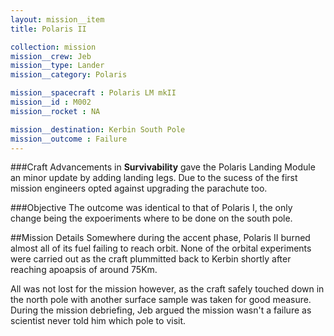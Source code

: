 ```yaml
---
layout: mission__item
title: Polaris II

collection: mission
mission__crew: Jeb
mission__type: Lander
mission__category: Polaris

mission__spacecraft : Polaris LM mkII
mission__id : M002
mission__rocket : NA

mission__destination: Kerbin South Pole
mission__outcome : Failure
---
```

###Craft
Advancements in **Survivability** gave the Polaris Landing Module an minor update by adding landing legs. Due to the sucess of the first mission engineers opted against upgrading the parachute too.


###Objective
The outcome was identical to that of Polaris I, the only change being the expoeriments where to be done on the south pole.

##Mission Details
Somewhere during the accent phase, Polaris II burned almost all of its fuel failing to reach orbit. None of the orbital experiments were carried out as the craft plummitted back to Kerbin shortly after reaching apoapsis of around 75Km.

All was not lost for the mission however, as the craft safely touched down in the north pole with another surface sample was taken for good measure. During the mission debriefing, Jeb argued the mission wasn't a failure as scientist never told him which pole to visit.